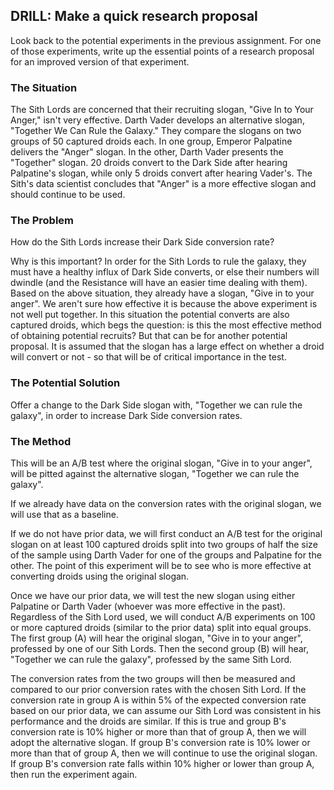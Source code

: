 ## DRILL: Make a quick research proposal

Look back to the potential experiments in the previous assignment. For one of those experiments, write up the essential points of a research proposal for an improved version of that experiment.

### The Situation

The Sith Lords are concerned that their recruiting slogan, "Give In to Your Anger," isn't very effective. Darth Vader develops an alternative slogan, "Together We Can Rule the Galaxy." They compare the slogans on two groups of 50 captured droids each. In one group, Emperor Palpatine delivers the "Anger" slogan. In the other, Darth Vader presents the "Together" slogan. 20 droids convert to the Dark Side after hearing Palpatine's slogan, while only 5 droids convert after hearing Vader's. The Sith's data scientist concludes that "Anger" is a more effective slogan and should continue to be used.

### The Problem

How do the Sith Lords increase their Dark Side conversion rate?

Why is this important? In order for the Sith Lords to rule the galaxy, they must have a healthy influx of Dark Side converts, or else their numbers will dwindle (and the Resistance will have an easier time dealing with them). Based on the above situation, they already have a slogan, "Give in to your anger". We aren't sure how effective it is because the above experiment is not well put together. In this situation the potential converts are also captured droids, which begs the question: is this the most effective method of obtaining potential recruits? But that can be for another potential proposal. It is assumed that the slogan has a large effect on whether a droid will convert or not - so that will be of critical importance in the test.

### The Potential Solution

Offer a change to the Dark Side slogan with, "Together we can rule the galaxy", in order to increase Dark Side conversion rates.

### The Method

This will be an A/B test where the original slogan, "Give in to your anger", will be pitted against the alternative slogan, "Together we can rule the galaxy".

If we already have data on the conversion rates with the original slogan, we will use that as a baseline. 

If we do not have prior data, we will first conduct an A/B test for the original slogan on at least 100 captured droids split into two groups of half the size of the sample using Darth Vader for one of the groups and Palpatine for the other. The point of this experiment will be to see who is more effective at converting droids using the original slogan.

Once we have our prior data, we will test the new slogan using either Palpatine or Darth Vader (whoever was more effective in the past). Regardless of the Sith Lord used, we will conduct A/B experiments on 100 or more captured droids (similar to the prior data) split into equal groups. The first group (A) will hear the original slogan, "Give in to your anger", professed by one of our Sith Lords. Then the second group (B) will hear, "Together we can rule the galaxy", professed by the same Sith Lord.

The conversion rates from the two groups will then be measured and compared to our prior conversion rates with the chosen Sith Lord. If the conversion rate in group A is within 5% of the expected conversion rate based on our prior data, we can assume our Sith Lord was consistent in his performance and the droids are similar. If this is true and group B's conversion rate is 10% higher or more than that of group A, then we will adopt the alternative slogan. If group B's conversion rate is 10% lower or more than that of group A, then we will continue to use the original slogan. If group B's conversion rate falls within 10% higher or lower than group A, then run the experiment again.